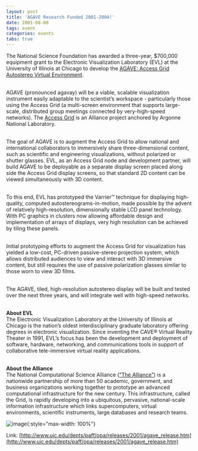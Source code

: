 ```yaml
---
layout: post
title: 'AGAVE Research Funded 2001-2004!'
date: 2001-08-08
tags: event
categories: events
tabs: true
---
```


The National Science Foundation has awarded a three-year, $700,000 equipment grant to the Electronic Visualization Laboratory (EVL) at the University of Illinois at Chicago to develop the <a href="http://www.evl.uic.edu/cavern/agave">AGAVE: Access Grid Autostereo Virtual Environment</a>.<br><br>

AGAVE (pronounced agavay) will be a viable, scalable visualization instrument easily adaptable to the scientist&rsquo;s workspace - particularly those using the Access Grid (a multi-screen environment that supports large-scale, distributed group meetings connected by very-high-speed networks). The <a href="http://www.mcs.anl.gov/research/projects/accessgrid/">Access Grid</a> is an Alliance project anchored by Argonne National Laboratory.<br><br>

The goal of AGAVE is to augment the Access Grid to allow national and international collaborators to immersively share three-dimensional content, such as scientific and engineering visualizations, without polarized or shutter glasses. EVL, as an Access Grid node and development partner, will build AGAVE to be deployable as a separate display screen placed along side the Access Grid display screens, so that standard 2D content can be viewed simultaneously with 3D content.<br><br>

To this end, EVL has prototyped the Varrier&trade; technique for displaying high-quality, computed autostereograms-in-motion, made possible by the advent of relatively high-resolution, dimensionally stable LCD panel technology. With PC graphics in clusters now allowing affordable design and implementation of arrays of displays, very high resolution can be achieved by tiling these panels.<br><br>

Initial prototyping efforts to augment the Access Grid for visualization has yielded a low-cost, PC-driven passive-stereo projection system, which allows distributed audiences to view and interact with 3D immersive content, but still requires the use of passive polarization glasses similar to those worn to view 3D films.<br><br>

The AGAVE, tiled, high-resolution autostereo display will be built and tested over the next three years, and will integrate well with high-speed networks.<br><br>

<strong>About EVL</strong><br>
The Electronic Visualization Laboratory at the University of Illinois at Chicago is the nation&rsquo;s oldest interdisciplinary graduate laboratory offering degrees in electronic visualization. Since inventing the CAVE&reg; Virtual Reality Theater in 1991, EVL&rsquo;s focus has been the development and deployment of software, hardware, networking, and communications tools in support of collaborative tele-immersive virtual reality applications.<br><br>

<strong>About the Alliance</strong><br>
The National Computational Science Alliance (<a href="http://www.ncsa.uiuc.edu/About/Alliance">&ldquo;The Alliance&rdquo;</a>) is a nationwide partnership of more than 50 academic, government, and business organizations working together to prototype an advanced computational infrastructure for the new century. This infrastructure, called the Grid, is rapidly developing into a ubiquitous, pervasive, national-scale information infrastructure which links supercomputers, virtual environments, scientific instruments, large databases and research teams.

![image](https://www.evl.uic.edu/output/originals/agave_pic.jpg-srcw.jpg){:style="max-width: 100%"}


Link: [http://www.uic.edu/depts/paff/opa/releases/2001/agave_release.htm](http://www.uic.edu/depts/paff/opa/releases/2001/agave_release.htm)
